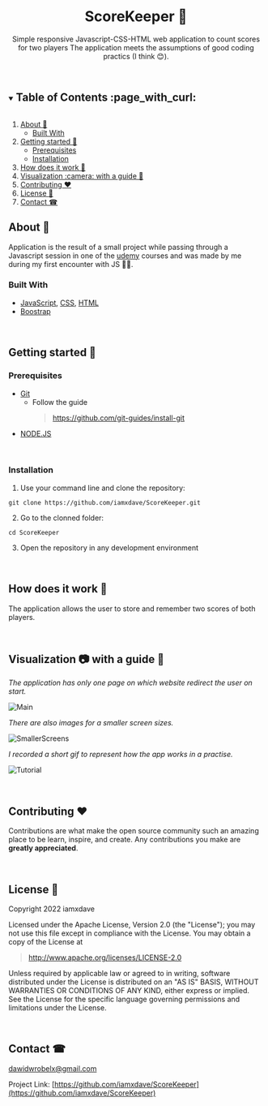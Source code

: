 <h1 align="center">ScoreKeeper 🎲</h1>
<p align="center">
 Simple responsive Javascript-CSS-HTML web application to count scores for two players
 The application meets the assumptions of good coding practics (I think 😊).
</p>
<br/>

<!-- TABLE OF CONTENTS -->
<details open="open">
  <summary><h2 style="display: inline-block">Table of Contents :page_with_curl:</h2></summary>
  <ol>
    <li>
      <a href="#about-">About 🤔 </a>
      <ul>
        <li><a href="#built-with">Built With</a></li>
      </ul>
    </li>
    <li>
      <a href="#getting-started-">Getting started 🚀</a>
      <ul>
        <li><a href="#prerequisites">Prerequisites</a></li>
        <li><a href="#installation">Installation</a></li>
      </ul>
    </li>
    <li><a href="#how-does-it-work-">How does it work 📔</a></li>
    <li><a href="#visualization-camera-with-a-guide-">Visualization :camera: with a guide 📙</a></li>
    <li><a href="#contributing-heart">Contributing ❤️</a></li>
    <li><a href="#license-">License 📝</a></li>
    <li><a href="#contact-">Contact ☎</a></li>
  </ol>
</details>

<!-- ABOUT -->
## About 🤔
Application is the result of a small project while passing through a Javascript session in one of the [udemy](https://www.udemy.com/course/the-web-developer-bootcamp/) courses and was made by me during my first encounter with JS 😮‍💨.<br/>



### Built With 

* [JavaScript](https://developer.mozilla.org/en-US/docs/Web/JavaScript), [CSS](https://developer.mozilla.org/en-US/docs/Web/CSS), [HTML](https://developer.mozilla.org/en-US/docs/Web/HTML)
* [Boostrap](https://getbootstrap.com/docs/4.1/getting-started/introduction/)

<br/>

<!-- GETTING STARTED -->
## Getting started 🚀

### Prerequisites

* [Git](https://git-scm.com/) 
  * Follow the guide
    > https://github.com/git-guides/install-git
* [NODE.JS](https://nodejs.org/en/)


<br/>

### Installation

1. Use your command line and clone the repository:

 ```
 git clone https://github.com/iamxdave/ScoreKeeper.git
```

 
2. Go to the clonned folder: 
```
cd ScoreKeeper
```
3. Open the repository in any development environment

<br/>

<!-- HOW DOES IT WORK-->
## How does it work 📔
<p>
  The application allows the user to store and remember two scores of both players.
</p>
  

<br/>

<!-- VISUALIZATION AND GUIDE -->
## Visualization :camera: with a guide 📙

  _The application has only one page on which website redirect the user on start._

![Main](https://user-images.githubusercontent.com/74014874/183271040-a10528f7-4022-4a41-99cd-bc47286ec1d7.png)

  _There are also images for a smaller screen sizes._
  
![SmallerScreens](https://user-images.githubusercontent.com/74014874/183271072-681f37d0-c763-4f89-ba4f-1e50d6dbfe18.png)

  _I recorded a short gif to represent how the app works in a practise._

![Tutorial](https://user-images.githubusercontent.com/74014874/183271028-55698149-c2fd-4620-9fe3-761ab5de09b7.gif)

<br/>

<!-- CONTRIBUTING -->
## Contributing :heart:

 Contributions are what make the open source community such an amazing place to be learn, inspire, and create. Any contributions you make are **greatly appreciated**.


<br/>

<!-- LICENSE -->
## License 📝
<p> 
 Copyright 2022 iamxdave

 Licensed under the Apache License, Version 2.0 (the "License");
 you may not use this file except in compliance with the License.
 You may obtain a copy of the License at
</p>

> http://www.apache.org/licenses/LICENSE-2.0

<p> 
 Unless required by applicable law or agreed to in writing, software
 distributed under the License is distributed on an "AS IS" BASIS,
 WITHOUT WARRANTIES OR CONDITIONS OF ANY KIND, either express or implied.
 See the License for the specific language governing permissions and
 limitations under the License.
</p>
<br/>

<!-- CONTACT -->
## Contact ☎

dawidwrobelx@gmail.com

Project Link: [https://github.com/iamxdave/ScoreKeeper](https://github.com/iamxdave/ScoreKeeper)
